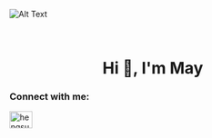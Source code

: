 ![Alt Text](https://media.giphy.com/media/UKPk3inWv12PS/giphy.gif)

<br>
<h1 align="center">Hi 👋, I'm May</h1>
<h3 align="left">Connect with me:</h3>
<p align="left">
  <a href="https://linkedin.com/in/hengsuwanc" target="blank"><img align="center" src="https://raw.githubusercontent.com/rahuldkjain/github-profile-readme-generator/master/src/images/icons/Social/linked-in-alt.svg" alt="hengsuwanc" height="30" width="40" /></a>
</p>

<br> 
